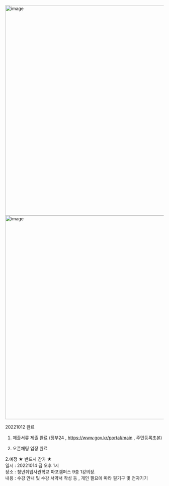 
<img width="667" alt="image" src="https://user-images.githubusercontent.com/113709273/195362207-8bf954e6-a3e9-45f8-8531-072d715593fd.png">


<img width="647" alt="image" src="https://user-images.githubusercontent.com/113709273/195363346-e9cb1d2f-7dfb-45e9-a343-200ccee4cc16.png">


20221012 완료
1. 제출서류 제출 완료 (정부24 , https://www.gov.kr/portal/main , 주민등록초본)

3. 오픈채팅 입장 완료

2.예정  ★ 반드시 참가 ★  
일시 : 20221014 금 오후 1시  
장소 : 청년취업사관학교 마포캠퍼스 9층 1강의장.  
내용 : 수강 안내 및 수강 서약서 작성 등 , 개인 필요에 따라 필기구 및 전자기기  
